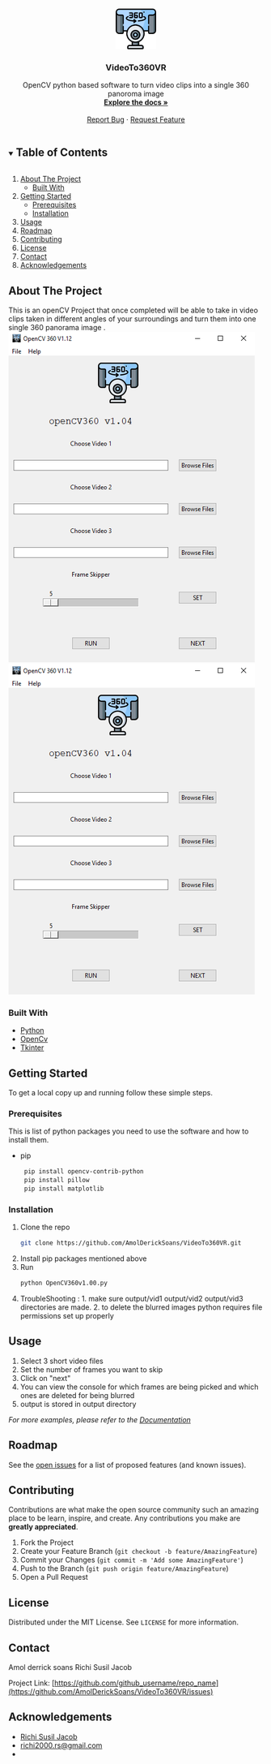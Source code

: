 
<!-- [![Contributors][contributors-shield]][contributors-url]
     [![Stargazers][stars-shield]][stars-url]
[![Contributors][contributors-shield]][contributors-url]
[![Forks][forks-shield]][forks-url]
[![Stargazers][stars-shield]][stars-url]
[![Issues][issues-shield]][issues-url]
-->




<!-- PROJECT LOGO -->
<br />
<p align="center">
  <a href="https://github.com/AmolDerickSoans/VideoTo360VR">
    <img src="resources/360-camera.png" alt="Logo" width="80" height="80">
  </a>

  <h3 align="center">VideoTo360VR</h3>

  <p align="center">
    OpenCV python based software to turn video clips into a single 360 panoroma image
    <br />
    <a href="https://github.com/othneildrew/Best-README-Template"><strong>Explore the docs »</strong></a>
    <br />
    <br />
    <a href="https://github.com/AmolDerickSoans/VideoTo360VR/issues">Report Bug</a>
    ·
    <a href="https://github.com/othneildrew/Best-README-Template/issues">Request Feature</a>
</p>



<!-- TABLE OF CONTENTS -->
<details open="open">
  <summary><h2 style="display: inline-block">Table of Contents</h2></summary>
  <ol>
    <li>
      <a href="#about-the-project">About The Project</a>
      <ul>
        <li><a href="#built-with">Built With</a></li>
      </ul>
    </li>
    <li>
      <a href="#getting-started">Getting Started</a>
      <ul>
        <li><a href="#prerequisites">Prerequisites</a></li>
        <li><a href="#installation">Installation</a></li>
      </ul>
    </li>
    <li><a href="#usage">Usage</a></li>
    <li><a href="#roadmap">Roadmap</a></li>
    <li><a href="#contributing">Contributing</a></li>
    <li><a href="#license">License</a></li>
    <li><a href="#contact">Contact</a></li>
    <li><a href="#acknowledgements">Acknowledgements</a></li>
  </ol>
</details>



<!-- ABOUT THE PROJECT -->
## About The Project  
  This is an openCV Project that once completed will be able to take in video clips taken in different angles of your surroundings and turn them into one single 360 panorama image .
[![VideoTo360VR][product-screenshot]](https://github.com/AmolDerickSoans/VideoTo360VR/blob/main/resources/mainWindowV1.PNG)
[![VideoTo360VR][product-screenshot]](https://github.com/AmolDerickSoans/VideoTo360VR/blob/main/resources/mainWindowV2.PNG)
<!--Here's a blank template to get started:
**To avoid retyping too much info. Do a search and replace with your text editor for the following:**
`github_username`, `repo_name`, `twitter_handle`, `email`, `project_title`, `project_description`

-->
### Built With

* [Python]()
* [OpenCv]()
* [Tkinter]()



<!-- GETTING STARTED -->
## Getting Started

To get a local copy up and running follow these simple steps.

### Prerequisites

This is  list of python packages you need to use the software and how to install them.
* pip
  ```sh
   pip install opencv-contrib-python
   pip install pillow
   pip install matplotlib
  ```

### Installation

1. Clone the repo
   ```sh
   git clone https://github.com/AmolDerickSoans/VideoTo360VR.git
   ```
2. Install pip packages mentioned above
3. Run
   ```sh
   python OpenCV360v1.00.py 
   ```
4. TroubleShooting : 1. make sure output/vid1 output/vid2 output/vid3 directories are made.
                     2. to delete the blurred images python requires file permissions set up properly
   


<!-- USAGE EXAMPLES -->
## Usage

1. Select 3 short video files
2. Set the number of frames you want to skip
3. Click on "next"
4. You can view the console for which frames are being picked and which ones are deleted for being blurred
5. output is stored in output directory


_For more examples, please refer to the [Documentation](https://example.com)_



<!-- ROADMAP -->
## Roadmap

See the [open issues](https://github.com/github_username/repo_name/issues) for a list of proposed features (and known issues).



<!-- CONTRIBUTING -->
## Contributing

Contributions are what make the open source community such an amazing place to be learn, inspire, and create. Any contributions you make are **greatly appreciated**.

1. Fork the Project
2. Create your Feature Branch (`git checkout -b feature/AmazingFeature`)
3. Commit your Changes (`git commit -m 'Add some AmazingFeature'`)
4. Push to the Branch (`git push origin feature/AmazingFeature`)
5. Open a Pull Request



<!-- LICENSE -->
## License

Distributed under the MIT License. See `LICENSE` for more information.



<!-- CONTACT -->
## Contact

Amol derrick soans
Richi Susil Jacob

Project Link: [https://github.com/github_username/repo_name](https://github.com/AmolDerickSoans/VideoTo360VR/issues)



<!-- ACKNOWLEDGEMENTS -->
## Acknowledgements

* [Richi Susil Jacob]()
* [richi2000.rs@gmail.com]()
* []()





<!-- MARKDOWN LINKS & IMAGES -->
<!-- https://www.markdownguide.org/basic-syntax/#reference-style-links -->
[contributors-shield]: https://img.shields.io/github/contributors/othneildrew/Best-README-Template.svg?style=for-the-badge
[contributors-url]: https://github.com/github_username/repo/graphs/contributors
[forks-shield]: https://img.shields.io/github/forks/othneildrew/Best-README-Template.svg?style=for-the-badge
[forks-url]: https://github.com/AmolDerickSoans/VideoTo360VR/network/members
[stars-shield]: https://img.shields.io/github/stars/othneildrew/Best-README-Template.svg?style=for-the-badge
[stars-url]: https://github.com/AmolDerickSoans/VideoTo360VR/stargazers
[issues-shield]:  https://img.shields.io/github/issues/othneildrew/Best-README-Template.svg?style=for-the-badge
[issues-url]: https://github.com/AmolDerickSoans/VideoTo360VR/issues
[license-shield]: https://img.shields.io/github/license/othneildrew/Best-README-Template.svg?style=for-the-badge
[license-url]: https://github.com/github_username/repo/blob/master/LICENSE.txt
[linkedin-shield]: https://img.shields.io/badge/-LinkedIn-black.svg?style=for-the-badge&logo=linkedin&colorB=555
[linkedin-url]: https://linkedin.com/in/github_username
[product-screenshot]: resources/mainWindowV1.PNG
[product-screenshot]: resources/mainWindowV2.PNG